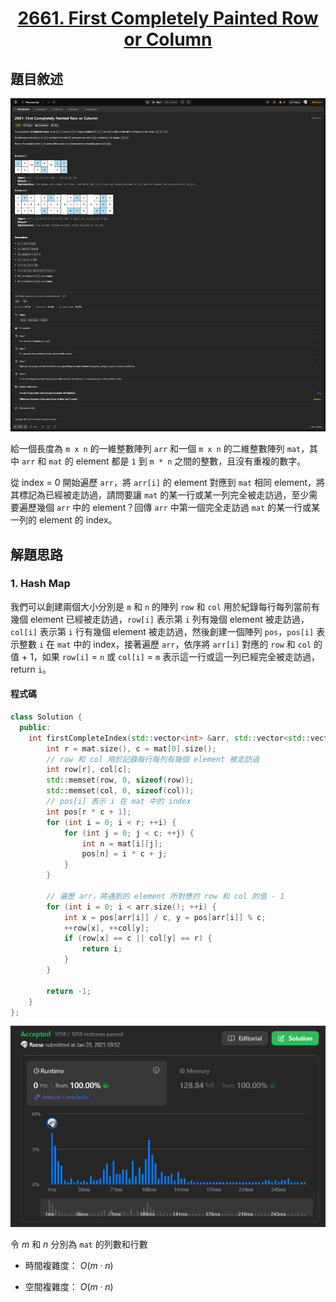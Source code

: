 # <center> [2661. First Completely Painted Row or Column](https://leetcode.com/problems/first-completely-painted-row-or-column/description/) </center>

## 題目敘述

[![](https://raw.githubusercontent.com/reese60525/ForPicGo/main/ForPicGo/Pictures/202501200955692.png)](https://raw.githubusercontent.com/reese60525/ForPicGo/main/ForPicGo/Pictures/202501200955692.png)

給一個長度為 `m x n` 的一維整數陣列 `arr` 和一個 `m x n` 的二維整數陣列 `mat`，其中 `arr` 和 `mat` 的 element 都是 `1` 到 `m * n` 之間的整數，且沒有重複的數字。

從 index = 0 開始遍歷 `arr`，將 `arr[i]` 的 element 對應到 `mat` 相同 element，將其標記為已經被走訪過，請問要讓 `mat` 的某一行或某一列完全被走訪過，至少需要遍歷幾個 `arr` 中的 element？回傳 `arr` 中第一個完全走訪過 `mat` 的某一行或某一列的 element 的 index。

## 解題思路

### 1. Hash Map

我們可以創建兩個大小分別是 `m` 和 `n` 的陣列 `row` 和 `col` 用於紀錄每行每列當前有幾個 element 已經被走訪過，`row[i]` 表示第 `i` 列有幾個 element 被走訪過，`col[i]` 表示第 `i` 行有幾個 element 被走訪過，然後創建一個陣列 `pos`，`pos[i]` 表示整數 `i` 在 `mat` 中的 index，接著遍歷 `arr`，依序將 `arr[i]` 對應的 `row` 和 `col` 的值 + 1，如果 `row[i]` = `n` 或 `col[i]` = `m` 表示這一行或這一列已經完全被走訪過，return `i`。

#### 程式碼

```cpp {.line-numbers}
class Solution {
  public:
    int firstCompleteIndex(std::vector<int> &arr, std::vector<std::vector<int>> &mat) {
        int r = mat.size(), c = mat[0].size();
        // row 和 col 用於記錄每行每列有幾個 element 被走訪過
        int row[r], col[c];
        std::memset(row, 0, sizeof(row));
        std::memset(col, 0, sizeof(col));
        // pos[i] 表示 i 在 mat 中的 index
        int pos[r * c + 1];
        for (int i = 0; i < r; ++i) {
            for (int j = 0; j < c; ++j) {
                int n = mat[i][j];
                pos[n] = i * c + j;
            }
        }

        // 遍歷 arr，將遇到的 element 所對應的 row 和 col 的值 - 1
        for (int i = 0; i < arr.size(); ++i) {
            int x = pos[arr[i]] / c, y = pos[arr[i]] % c;
            ++row[x], ++col[y];
            if (row[x] == c || col[y] == r) {
                return i;
            }
        }

        return -1;
    }
};
```

[![](https://raw.githubusercontent.com/reese60525/ForPicGo/main/ForPicGo/Pictures/202501201011498.png)](https://raw.githubusercontent.com/reese60525/ForPicGo/main/ForPicGo/Pictures/202501201011498.png)

令 $m$ 和 $n$ 分別為 `mat` 的列數和行數

- 時間複雜度： $O(m \cdot n)$  

- 空間複雜度： $O(m \cdot n)$
